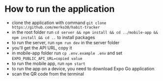 # How to run the application

- clone the application with command `git clone https://github.com/merko30/habit-tracker`
- in the root folder run `cd server && npm install && cd ../mobile-app && npm install && cd ..` to install packages
- to run the server, run `npm run dev` in the server folder
- you'll get the API URL, copy it
- in mobile-app folder run `cp .env.example .env` and set `EXPO_PUBLIC_API_URL=copied value`
- to run the mobile app, run `npm start`
- to run the app on a device, you need to download Expo Go application
- scan the QR code from the terminal
